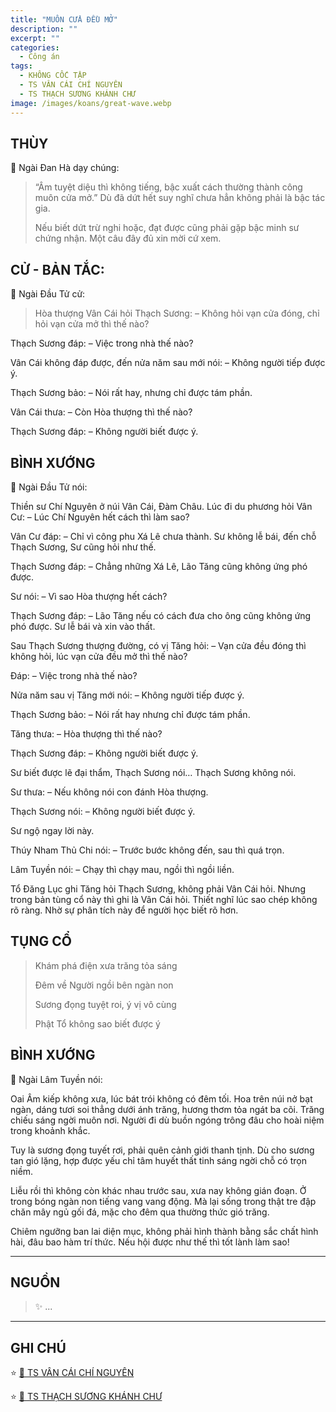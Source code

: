 ```yaml
---
title: "MUÔN CỬA ĐỀU MỞ"
description: ""
excerpt: ""
categories:
  - Công án
tags:
  - KHÔNG CỐC TẬP
  - TS VÂN CÁI CHÍ NGUYÊN
  - TS THẠCH SƯƠNG KHÁNH CHƯ
image: /images/koans/great-wave.webp
---
```


## THÙY

📢 Ngài Đan Hà dạy chúng:

> “Âm tuyệt diệu thì không tiếng, bậc xuất cách thường thành công muôn cửa mở.”
Dù đã dứt hết suy nghĩ chưa hẳn không phải là bậc tác gia.
>
> Nếu biết dứt trừ nghi hoặc, đạt được cũng phải gặp bậc minh sư chứng nhận. Một câu đây đủ xin mời cứ xem.

## CỬ - BẢN TẮC:

📢 Ngài Đầu Tử cử:

> Hòa thượng Vân Cái hỏi Thạch Sương:
– Không hỏi vạn cửa đóng, chỉ hỏi vạn cửa mở thì thế nào?

Thạch Sương đáp:
– Việc trong nhà thế nào?

Vân Cái không đáp được, đến nửa năm sau mới nói:
– Không người tiếp được ý.

Thạch Sương bảo:
– Nói rất hay, nhưng chỉ được tám phần.

Vân Cái thưa:
– Còn Hòa thượng thì thế nào?

Thạch Sương đáp:
– Không người biết được ý.

## BÌNH XƯỚNG

📢 Ngài Đầu Tử nói:

Thiền sư Chí Nguyên ở núi Vân Cái, Đàm Châu. Lúc đi du phương hỏi Vân Cư:
– Lúc Chí Nguyên hết cách thì làm sao?

Vân Cư đáp:
– Chỉ vì công phu Xá Lê chưa thành. Sư không lễ bái, đến chỗ Thạch Sương, Sư cũng hỏi như thế.

Thạch Sương đáp:
– Chẳng những Xá Lê, Lão Tăng cũng không ứng phó được.

Sư nói:
– Vì sao Hòa thượng hết cách?

Thạch Sương đáp:
– Lão Tăng nếu có cách đưa cho ông cũng không ứng phó được. Sư lễ bái và xin vào thất.

Sau Thạch Sương thượng đường, có vị Tăng hỏi:
– Vạn cửa đều đóng thì không hỏi, lúc vạn cửa đều mở thì thế nào?

Đáp:
– Việc trong nhà thế nào?

Nửa năm sau vị Tăng mới nói:
– Không người tiếp được ý.

Thạch Sương bảo:
– Nói rất hay nhưng chỉ được tám phần.

Tăng thưa:
– Hòa thượng thì thế nào?

Thạch Sương đáp:
– Không người biết được ý.

Sư biết được lẽ đại thẩm, Thạch Sương nói… Thạch Sương không nói.

Sư thưa:
– Nếu không nói con đánh Hòa thượng.

Thạch Sương nói:
– Không người biết được ý.

Sư ngộ ngay lời này.

Thúy Nham Thủ Chi nói:
– Trước bước không đến, sau thì quá trọn.

Lâm Tuyền nói:
– Chạy thì chạy mau, ngồi thì ngồi liền.

Tổ Đăng Lục ghi Tăng hỏi Thạch Sương, không phải Vân Cái hỏi. Nhưng trong bản tùng cổ này thì ghi là Vân Cái hỏi. Thiết nghĩ lúc sao chép không rõ ràng. Nhờ sự phân tích này để người học biết rõ hơn.

## TỤNG CỔ

> Khám phá điện xưa trăng tỏa sáng
>
> Đêm về Người ngồi bên ngàn non
> 
> Sương đọng tuyệt roi, ý vị vô cùng
> 
> Phật Tổ không sao biết được ý

## BÌNH XƯỚNG

📢 Ngài Lâm Tuyền nói:

Oai Âm kiếp không xưa, lúc bát trói không có đêm tối.
Hoa trên núi nở bạt ngàn, dáng tươi soi thẳng dưới ánh trăng, hương thơm tỏa ngát ba cõi.
Trăng chiếu sáng ngời muôn nơi. Người đi dù buồn ngóng trông đâu cho hoài niệm trong khoảnh khắc.

Tuy là sương đọng tuyết rơi, phải quên cảnh giới thanh tịnh.
Dù cho sương tan gió lặng, hợp được yếu chỉ tâm huyết thất tinh sáng ngời chỗ có trọn niềm.

Liễu rồi thì không còn khác nhau trước sau, xưa nay không gián đoạn.
Ở trong bóng ngàn non tiếng vang vang động.
Mà lại sống trong thật tre đập chăn mây ngủ gối đá, mặc cho đêm qua thường thức gió trăng.

Chiêm ngưỡng ban lai diện mục, không phải hình thành bằng sắc chất hình hài, đâu bao hàm trí thức.
Nếu hội được như thế thì tốt lành làm sao!

<hr class="blog-rule" />

## NGUỒN

> ✨ ...

<hr class="blog-rule" />

## GHI CHÚ

[^1]: ⭐️ <a href="/masters/Yungai-Zhiyuan" target="_blank">🔗 TS VÂN CÁI CHÍ NGUYÊN (雲蓋志元)</a>

⭐️ <a href="https://nigioikhatsi.net/thien/khong-ai-biet-ong-ta.html" target="_blank">🔗 TS VÂN CÁI CHÍ NGUYÊN</a>

[^2]: ⭐️ <a href="/masters/Shishuang-Qingzhu" target="_blank">🔗 TS THẠCH SƯƠNG KHÁNH CHƯ</a>

⭐️ <a href="https://terebess.hu/zen/mesterek/ShishuangQingzhu.html" target="_blank">🔗 TS THẠCH SƯƠNG KHÁNH CHƯ</a>
